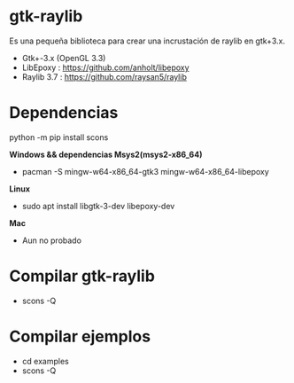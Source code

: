 # gtk-raylib
Es una pequeña biblioteca para crear una incrustación de raylib en gtk+3.x.

- Gtk+-3.x (OpenGL 3.3)
- LibEpoxy : https://github.com/anholt/libepoxy
- Raylib 3.7 : https://github.com/raysan5/raylib

# Dependencias

python -m pip install scons

**Windows && dependencias Msys2(msys2-x86_64)**
- pacman -S mingw-w64-x86_64-gtk3 mingw-w64-x86_64-libepoxy

**Linux**
- sudo apt install libgtk-3-dev libepoxy-dev

**Mac**
- Aun no probado

# Compilar gtk-raylib
- scons -Q

# Compilar ejemplos
- cd examples
- scons -Q
